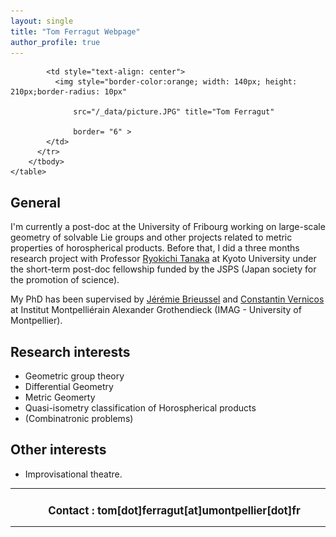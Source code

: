 ```yaml
---
layout: single
title: "Tom Ferragut Webpage"
author_profile: true
---
```


<div id="logo">
<table border="0" style="width:100%">
		<tbody>
          <tr >
            <td style="text-align: center; width: 50%">
            <h1 style="margin-left: 20px;font-size : 1.2em">Contact : <span>tom[dot]ferragut[at]umontpellier[dot]fr</span></h1>
            </td>
			
            <td style="text-align: center">
              <img style="border-color:orange; width: 140px; height: 210px;border-radius: 10px"

                  src="/_data/picture.JPG" title="Tom Ferragut"

                  border= "6" >
            </td>
          </tr>
		</tbody>
    </table>
</div>


## General

I'm currently a post-doc at the University of Fribourg working on large-scale geometry of solvable Lie groups and other projects related to metric properties of horospherical products. Before that, I did a three months research project with Professor [Ryokichi Tanaka](https://ryokichitanaka.github.io/) at Kyoto University under the short-term post-doc fellowship funded by the JSPS (Japan society for the promotion of science).

My PhD has been supervised by [Jérémie Brieussel](https://imag.umontpellier.fr/~brieussel/accueileng.html) and [Constantin Vernicos](http://constantin.vernicos.org/) at Institut Montpelliérain Alexander Grothendieck (IMAG - University of Montpellier).



## Research interests

* Geometric group theory
* Differential Geometry
* Metric Geomerty
* Quasi-isometry classification of Horospherical products
* (Combinatronic problems)

## Other interests

* Improvisational theatre.
